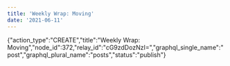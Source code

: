 ```yaml
---
title: 'Weekly Wrap: Moving'
date: '2021-06-11'
---
```


{"action_type":"CREATE","title":"Weekly Wrap: Moving","node_id":372,"relay_id":"cG9zdDozNzI=","graphql_single_name":"post","graphql_plural_name":"posts","status":"publish"}
